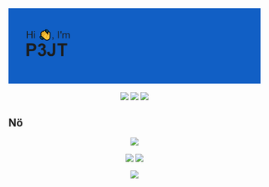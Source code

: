 <img src="githeader.png">

<p align="center">
  <img src="https://badges.pufler.dev/years/P3JT">
  <img src="https://badges.pufler.dev/repos/P3JT">
  <img src="https://badges.pufler.dev/gists/P3JT">
</p>
<h2 align=c"center">
  Nö
</h2>
<p align="center">
  <a href="https://skillicons.dev">
    <img src="https://skillicons.dev/icons?i=arduino,c,cs,discord,dotnet,git,github,gitlab,py,visualstudio,vscode"/>
  </a>
</p>
 <p align = "center">
  <img  src = "https://github-readme-stats.vercel.app/api?username=P3JT&show_icons=true&line_height=27&theme=tokyonight">
  <img src = "https://github-readme-stats.vercel.app/api/top-langs/?username=P3JT&hide=&theme=tokyonight">
</p>

<p align = "center">
   <img  src="https://github-readme-streak-stats.herokuapp.com/?user=P3JT&show_icons=true&locale=en&layout=compact&theme=tokyonight&line_height=0" />
</p> 

